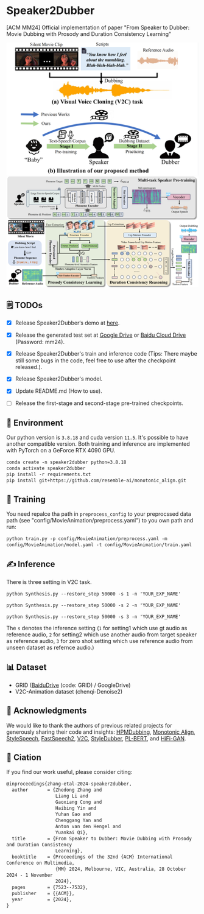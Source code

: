 # Speaker2Dubber

[ACM MM24] Official implementation of paper "From Speaker to Dubber: Movie Dubbing with Prosody and Duration Consistency Learning"

<img width="550" alt="image" src="Figs/Intro.png">

<img width="1000" alt="image" src="Figs\Speaker2Dubber.png">

## 🗒 TODOs

- [x] Release Speaker2Dubber‘s demo at [here](https://speaker2dubber.github.io/).

- [x] Release the generated test set at [Google Drive](https://drive.google.com/file/d/1FJsGIVLqoQKqnzfnhKBlx9_dek0V7Iiu/view?usp=drive_link) or [Baidu Cloud Drive](https://pan.baidu.com/s/1nxKcBbyCnGPSyz9cpnjW9Q) (Password: mm24).

- [x] Release Speaker2Dubber's train and inference code (Tips: There maybe still some bugs in the code, feel free to use after the checkpoint released.).

- [x] Release Speaker2Dubber's model.

- [x] Update README.md (How to use).

- [ ] Release the first-stage and second-stage pre-trained checkpoints.

## 🌼 Environment

Our python version is ```3.8.18``` and cuda version ```11.5```. It's possible to have another compatible version. 
Both training and inference are implemented with PyTorch on a
GeForce RTX 4090 GPU.

```
conda create -n speaker2dubber python=3.8.18
conda activate speaker2dubber
pip install -r requirements.txt
pip install git+https://github.com/resemble-ai/monotonic_align.git
```

## 🔧 Training

You need repalce tha path in ```preprocess_config``` to your preprocssed data path  (see "config/MovieAnimation/preprocess.yaml") to you own path and run:

```
python train.py -p config/MovieAnimation/preprocess.yaml -m config/MovieAnimation/model.yaml -t config/MovieAnimation/train.yaml
```

## ✍ Inference

There is three setting in V2C task.

```
python Synthesis.py --restore_step 50000 -s 1 -n 'YOUR_EXP_NAME'
```
```
python Synthesis.py --restore_step 50000 -s 2 -n 'YOUR_EXP_NAME'
```
```
python Synthesis.py --restore_step 50000 -s 3 -n 'YOUR_EXP_NAME'
```
The `s` denotes the inference setting (`1` for setting1 which use gt audio as reference audio, `2` for setting2 which use another audio from target speaker as reference audio, `3` for zero shot setting which use reference audio from unseen dataset as refernce audio.)

## 📊 Dataset

- GRID ([BaiduDrive](https://pan.baidu.com/s/1E4cPbDvw_Zfk3_F8qoM7JA) (code: GRID) / GoogleDrive)
- V2C-Animation dataset (chenqi-Denoise2) 



## 🙏 Acknowledgments
We would like to thank the authors of previous related projects for generously sharing their code and insights: [HPMDubbing](https://github.com/GalaxyCong/HPMDubbing), [Monotonic Align](https://github.com/resemble-ai/monotonic_align), [StyleSpeech](https://github.com/keonlee9420/StyleSpeech), [FastSpeech2](https://github.com/ming024/FastSpeech2), [V2C](https://github.com/chenqi008/V2C), [StyleDubber](https://github.com/GalaxyCong/StyleDubber), [PL-BERT](https://github.com/yl4579/PL-BERT), and [HiFi-GAN](https://github.com/jik876/hifi-gan).


## 🤝 Ciation
If you find our work useful, please consider citing:
```
@inproceedings{zhang-etal-2024-speaker2dubber,
  author       = {Zhedong Zhang and
                  Liang Li and
                  Gaoxiang Cong and
                  Haibing Yin and
                  Yuhan Gao and
                  Chenggang Yan and
                  Anton van den Hengel and
                  Yuankai Qi},
  title        = {From Speaker to Dubber: Movie Dubbing with Prosody and Duration Consistency
                  Learning},
  booktitle    = {Proceedings of the 32nd {ACM} International Conference on Multimedia,
                  {MM} 2024, Melbourne, VIC, Australia, 28 October 2024 - 1 November
                  2024},
  pages        = {7523--7532},
  publisher    = {{ACM}},
  year         = {2024},
}
```